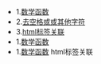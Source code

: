 * 1.[数学函数](01.md)
* 2.[去空格或或其他字符](02.md)
* 3.[html标签关联](03.md)
* 1.[数学函数](01.md)
* 1.[数学函数](01.md)
html标签关联



